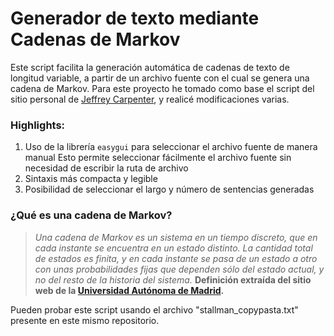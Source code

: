 # Generador de texto mediante Cadenas de Markov

Este script facilita la generación automática de cadenas de texto de longitud variable, a partir de un archivo fuente con el cual se genera una cadena de Markov. Para este proyecto he tomado como base el script del sitio personal de [Jeffrey Carpenter](https://www.linkedin.com/in/jeffcarp/), y realicé modificaciones varias.

### Highlights:
1. Uso de la librería `easygui` para seleccionar el archivo fuente de manera manual
   Esto permite seleccionar fácilmente el archivo fuente sin necesidad de escribir la ruta de archivo
2. Sintaxis más compacta y legible
3. Posibilidad de seleccionar el largo y número de sentencias generadas

### ¿Qué es una cadena de Markov?
    
>*Una cadena de Markov es un sistema en un tiempo discreto, que en cada instante se encuentra en un estado distinto. La cantidad total de estados es finita, y en cada instante se pasa de un estado a otro con unas probabilidades fijas que dependen sólo del estado actual, y no del resto de la historia del sistema.*
>**Definición extraída del sitio web de la [Universidad Autónoma de Madrid](http://matematicas.uam.es/~pablo.angulo/markov/markov.html#definicion-de-cadena-de-markov).**

Pueden probar este script usando el archivo "stallman_copypasta.txt" presente en este mismo repositorio.
